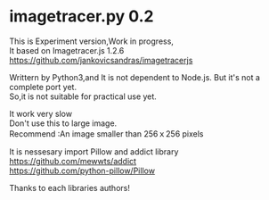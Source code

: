 # imagetracer.py 0.2
This is Experiment version,Work in progress,  
It based on Imagetracer.js 1.2.6  
https://github.com/jankovicsandras/imagetracerjs

Writtern by Python3,and It is not dependent to Node.js.
But it's not a complete port yet.  
So,it is not suitable for practical use yet.  
  
It work very slow  
Don't use this to large image.  
Recommend :An image smaller than 256ｘ256 pixels  
  
It is nessesary import Pillow and addict library  
https://github.com/mewwts/addict  
https://github.com/python-pillow/Pillow  
  
Thanks to each libraries authors!
